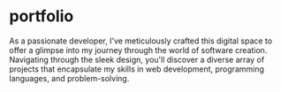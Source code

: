 # portfolio
As a passionate developer, I've meticulously crafted this digital space to offer a glimpse into my journey through the world of software creation. Navigating through the sleek design, you'll discover a diverse array of projects that encapsulate my skills in web development, programming languages, and problem-solving. 
